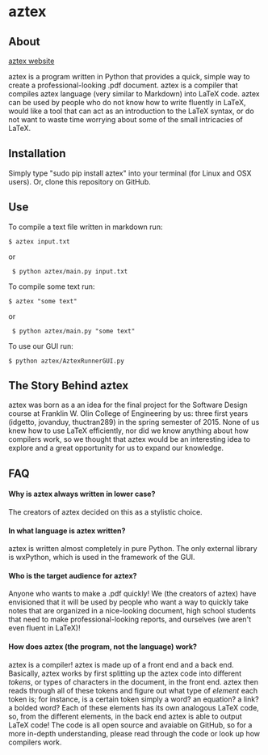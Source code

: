 # aztex
## About
[aztex website](https://sites.google.com/site/aztexeditor/)

aztex is a program written in Python that provides a quick, simple way to create a professional-looking .pdf document.
aztex is a compiler that compiles aztex language (very similar to Markdown) into LaTeX code. aztex can be used by people
who do not know how to write fluently in LaTeX, would like a tool that can act as an introduction to the LaTeX syntax,
or do not want to waste time worrying about some of the small intricacies of LaTeX.

## Installation
Simply type "sudo pip install aztex" into your terminal (for Linux and OSX users). Or, clone this repository on GitHub.

## Use

To compile a text file written in markdown run:
```
$ aztex input.txt
```
or 
```
 $ python aztex/main.py input.txt
```

To compile some text run:
```
$ aztex "some text"
```
 or 
```
 $ python aztex/main.py "some text"
```

To use our GUI run:
```
$ python aztex/AztexRunnerGUI.py
```

## The Story Behind aztex
aztex was born as a an idea for the final project for the Software Design course at Franklin W. Olin College of Engineering by us: three 
first years (idgetto, jovanduy, thuctran289) in the spring semester of 2015. None of us knew how to use LaTeX efficiently, nor did we
know anything about how compilers work, so we thought that aztex would be an interesting idea to explore and a great opportunity for us
to expand our knowledge. 

## FAQ
#### Why is aztex always written in lower case?
The creators of aztex decided on this as a stylistic choice.
#### In what language is aztex written?
aztex is written almost completely in pure Python. The only external library is wxPython, which is used in the framework of
the GUI.
#### Who is the target audience for aztex?
Anyone who wants to make a .pdf quickly! We (the creators of aztex) have envisioned that it will be used by
people who want a way to quickly take notes that are organized in a nice-looking document, high school students that 
need to make professional-looking reports, and ourselves (we aren't even fluent in LaTeX)!
#### How does aztex (the program, not the language) work?
aztex is a compiler! aztex is made up of a front end and a back end.
Basically, aztex works by first splitting up the aztex code into different *tokens*, or types of
characters in the document, in the front end. aztex then reads through all of these tokens and figure out what type of *element* each
token is; for instance, is a certain token simply a word? an equation? a link? a bolded word? Each of these elements
has its own analogous LaTeX code, so, from the different elements, in the back end aztex is able to output LaTeX code! The code is
all open source and avaiable on GitHub, so for a more in-depth understanding, please read through the code or look up how compilers work.
